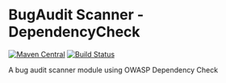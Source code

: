 # BugAudit Scanner - DependencyCheck
[![Maven Central](https://maven-badges.herokuapp.com/maven-central/me.shib.bugaudit/bugaudit-scanner-dependencycheck/badge.svg)](https://maven-badges.herokuapp.com/maven-central/me.shib.bugaudit/bugaudit-scanner-dependencycheck)
[![Build Status](https://gitlab.com/bugaudit/bugaudit-scanner-dependencycheck/badges/master/pipeline.svg)](https://gitlab.com/bugaudit/bugaudit-scanner-dependencycheck/pipelines)

A bug audit scanner module using OWASP Dependency Check